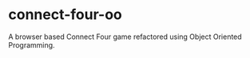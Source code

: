 # connect-four-oo
A browser based Connect Four game refactored using Object Oriented Programming.   
